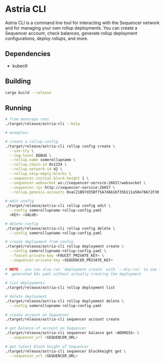 # Astria CLI

Astria CLI is a command line tool for interacting with the Sequencer network
and for managing your own rollup deployments. You can create a
Sequencer account, check balances, generate rollup deployment configurations,
deploy rollups, and more.

## Dependencies

- kubectl

## Building

```sh
cargo build --release
```

## Running

```sh
# from monorepo root
./target/release/astria-cli --help

# examples:

# create a rollup config
./target/release/astria-cli rollup config create \
  --use-tty \
  --log-level DEBUG \
  --rollup.name somerollupname \
  --rollup.chain-id 0x1234 \
  --rollup.network-id 42 \
  --rollup.skip-empty-blocks \
  --sequencer.initial-block-height 1 \
  --sequencer.websocket ws://sequencer-service:26657/websocket \
  --sequencer.rpc http://sequencer-service:26657 \
  --rollup.genesis-accounts 0xaC21B97d35Bf75A7dAb16f35b111a50e78A72F30:100000000000000000000
  
# edit config
./target/release/astria-cli rollup config edit \
  --config somerollupname-rollup-config.yaml
  <KEY> <VALUE>

# delete config
./target/release/astria-cli rollup config delete \
  --config somerollupname-rollup-config.yaml

# create deployment from config
./target/release/astria-cli rollup deployment create \
  --config somerollupname-rollup-config.yaml \
  --faucet-private-key <FAUCET_PRIVATE_KEY> \
  --sequencer-private-key <SEQUENCER_PRIVATE_KEY>
  
# NOTE - you can also run `deployment create` with `--dry-run` to see the
#  generated k8s yaml without actually creating the deployment
  
# list deployments
./target/release/astria-cli rollup deployment list

# delete deployment
./target/release/astria-cli rollup deplyoment delete \
  --config somerollupname-rollup-config.yaml
  
# create account on Sequencer
./target/release/astria-cli sequencer account create

# get balance of account on Sequencer
./target/release/astria-cli sequencer balance get <ADDRESS> \
  --sequencer_url <SEQUENCER_URL>
  
# get latest block height of Sequencer
./target/release/astria-cli sequencer blockheight get \
  --sequencer_url <SEQUENCER_URL>
```
